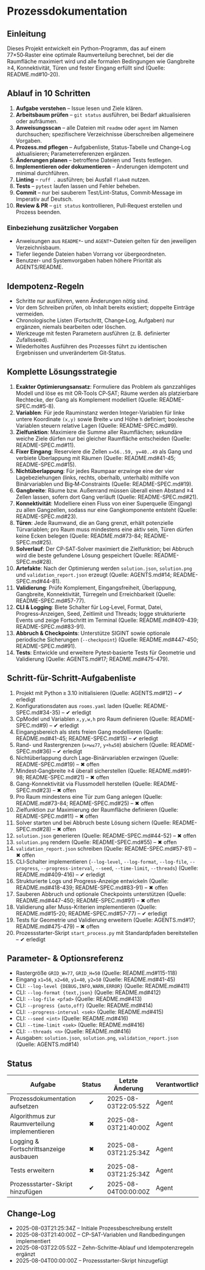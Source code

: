 # Prozessdokumentation

## Einleitung
Dieses Projekt entwickelt ein Python-Programm, das auf einem 77×50‑Raster eine optimale Raumverteilung berechnet, bei der die Raumfläche maximiert wird und alle formalen Bedingungen wie Gangbreite ≥4, Konnektivität, Türen und fester Eingang erfüllt sind (Quelle: README.md#10-20).

## Ablauf in 10 Schritten
1. **Aufgabe verstehen** – Issue lesen und Ziele klären.
2. **Arbeitsbaum prüfen** – `git status` ausführen, bei Bedarf aktualisieren oder aufräumen.
3. **Anweisungsscan** – alle Dateien mit `readme` oder `agent` im Namen durchsuchen; spezifischere Verzeichnisse überschreiben allgemeinere Vorgaben.
4. **Prozess.md pflegen** – Aufgabenliste, Status-Tabelle und Change‑Log aktualisieren; Parameterreferenzen ergänzen.
5. **Änderungen planen** – betroffene Dateien und Tests festlegen.
6. **Implementieren oder dokumentieren** – Änderungen idempotent und minimal durchführen.
7. **Linting** – `ruff .` ausführen; bei Ausfall `flake8` nutzen.
8. **Tests** – `pytest` laufen lassen und Fehler beheben.
9. **Commit** – nur bei sauberem Test/Lint-Status, Commit‑Message im Imperativ auf Deutsch.
10. **Review & PR** – `git status` kontrollieren, Pull‑Request erstellen und Prozess beenden.

### Einbeziehung zusätzlicher Vorgaben
- Anweisungen aus `README*`‑ und `AGENT*`‑Dateien gelten für den jeweiligen Verzeichnisbaum.
- Tiefer liegende Dateien haben Vorrang vor übergeordneten.
- Benutzer‑ und Systemvorgaben haben höhere Priorität als AGENTS/README.

## Idempotenz-Regeln
- Schritte nur ausführen, wenn Änderungen nötig sind.
- Vor dem Schreiben prüfen, ob Inhalt bereits existiert; doppelte Einträge vermeiden.
- Chronologische Listen (Fortschritt, Change‑Log, Aufgaben) nur ergänzen, niemals bearbeiten oder löschen.
- Werkzeuge mit festen Parametern ausführen (z. B. definierter Zufallsseed).
- Wiederholtes Ausführen des Prozesses führt zu identischen Ergebnissen und unverändertem Git‑Status.

## Komplette Lösungsstrategie
1. **Exakter Optimierungsansatz**: Formuliere das Problem als ganzzahliges Modell und löse es mit OR‑Tools CP‑SAT; Räume werden als platzierbare Rechtecke, der Gang als Komplement modelliert (Quelle: README-SPEC.md#5-8).
2. **Variablen**: Für jede Rauminstanz werden Integer-Variablen für linke untere Koordinate `(x,y)` sowie Breite `w` und Höhe `h` definiert; boolesche Variablen steuern relative Lagen (Quelle: README-SPEC.md#9).
3. **Zielfunktion**: Maximiere die Summe aller Raumflächen; sekundäre weiche Ziele dürfen nur bei gleicher Raumfläche entscheiden (Quelle: README-SPEC.md#11).
4. **Fixer Eingang**: Reserviere die Zellen `x=56..59, y=40..49` als Gang und verbiete Überlappung mit Räumen (Quelle: README.md#41-45; README-SPEC.md#15).
5. **Nichtüberlappung**: Für jedes Raum­paar erzwinge eine der vier Lagebeziehungen (links, rechts, oberhalb, unterhalb) mithilfe von Binärvariablen und Big‑M‑Constraints (Quelle: README-SPEC.md#19).
6. **Gangbreite**: Räume bzw. Außenrand müssen überall einen Abstand ≥4 Zellen lassen, sofern dort Gang verläuft (Quelle: README-SPEC.md#21).
7. **Konnektivität**: Modell­iere einen Fluss von einer Superquelle (Eingang) zu allen Gangzellen, sodass nur eine Gang­komponente entsteht (Quelle: README-SPEC.md#23).
8. **Türen**: Jede Raumwand, die an Gang grenzt, erhält potenzielle Türvariablen; pro Raum muss mindestens eine aktiv sein, Türen dürfen keine Ecken belegen (Quelle: README.md#73-84; README-SPEC.md#25).
9. **Solverlauf**: Der CP‑SAT‑Solver maximiert die Zielfunktion; bei Abbruch wird die beste gefundene Lösung gespeichert (Quelle: README-SPEC.md#28).
10. **Artefakte**: Nach der Optimierung werden `solution.json`, `solution.png` und `validation_report.json` erzeugt (Quelle: AGENTS.md#14; README-SPEC.md#44-81).
11. **Validierung**: Prüfe Komplement, Eingangsfreiheit, Überlappung, Gangbreite, Konnektivität, Türregeln und Erreichbarkeit (Quelle: README-SPEC.md#57-77).
12. **CLI & Logging**: Biete Schalter für Log‑Level, Format, Datei, Progress‑Anzeigen, Seed, Zeitlimit und Threads; logge strukturierte Events und zeige Fortschritt im Terminal (Quelle: README.md#409-439; README-SPEC.md#83-91).
13. **Abbruch & Checkpoints**: Unterstütze SIGINT sowie optionale periodische Sicherungen (`--checkpoint`) (Quelle: README.md#447-450; README-SPEC.md#91).
14. **Tests**: Entwickle und erweitere Pytest‑basierte Tests für Geometrie und Validierung (Quelle: AGENTS.md#17; README.md#475-479).

## Schritt-für-Schritt-Aufgabenliste
1. Projekt mit Python ≥ 3.10 initialisieren (Quelle: AGENTS.md#12) – ✔ erledigt
2. Konfigurationsdaten aus `rooms.yaml` laden (Quelle: README-SPEC.md#34-35) – ✔ erledigt
3. CpModel und Variablen `x,y,w,h` pro Raum definieren (Quelle: README-SPEC.md#9) – ✔ erledigt
4. Eingangsbereich als stets freien Gang modellieren (Quelle: README.md#41-45; README-SPEC.md#15) – ✔ erledigt
5. Rand- und Rastergrenzen (`x+w≤77`, `y+h≤50`) absichern (Quelle: README-SPEC.md#36) – ✔ erledigt
6. Nichtüberlappung durch Lage-Binärvariablen erzwingen (Quelle: README-SPEC.md#19) – ✖ offen
7. Mindest‑Gangbreite ≥4 überall sicherstellen (Quelle: README.md#91-98; README-SPEC.md#21) – ✖ offen
8. Gang-Konnektivität via Flussmodell herstellen (Quelle: README-SPEC.md#23) – ✖ offen
9. Pro Raum mindestens eine Tür zum Gang anlegen (Quelle: README.md#73-84; README-SPEC.md#25) – ✖ offen
10. Zielfunktion zur Maximierung der Raumfläche definieren (Quelle: README-SPEC.md#11) – ✖ offen
11. Solver starten und bei Abbruch beste Lösung sichern (Quelle: README-SPEC.md#28) – ✖ offen
12. `solution.json` generieren (Quelle: README-SPEC.md#44-52) – ✖ offen
13. `solution.png` rendern (Quelle: README-SPEC.md#55) – ✖ offen
14. `validation_report.json` schreiben (Quelle: README-SPEC.md#57-81) – ✖ offen
15. CLI‑Schalter implementieren (`--log-level`, `--log-format`, `--log-file`, `--progress`, `--progress-interval`, `--seed`, `--time-limit`, `--threads`) (Quelle: README.md#409-416) – ✔ erledigt
16. Strukturierte Logs und Progress-Anzeige entwickeln (Quelle: README.md#418-439; README-SPEC.md#83-91) – ✖ offen
17. Sauberen Abbruch und optionale Checkpoints unterstützen (Quelle: README.md#447-450; README-SPEC.md#91) – ✖ offen
18. Validierung aller Muss-Kriterien implementieren (Quelle: README.md#15-20; README-SPEC.md#57-77) – ✔ erledigt
19. Tests für Geometrie und Validierung erweitern (Quelle: AGENTS.md#17; README.md#475-479) – ✖ offen
20. Prozessstarter-Skript `start_process.py` mit Standardpfaden bereitstellen – ✔ erledigt

## Parameter- & Optionsreferenz
- Rastergröße `GRID_W=77`, `GRID_H=50` (Quelle: README.md#115-118)
- Eingang `x1=56`, `x2=60`, `y1=40`, `y2=50` (Quelle: README.md#41-45)
- CLI: `--log-level {DEBUG,INFO,WARN,ERROR}` (Quelle: README.md#411)
- CLI: `--log-format {text,json}` (Quelle: README.md#412)
- CLI: `--log-file <pfad>` (Quelle: README.md#413)
- CLI: `--progress {auto,off}` (Quelle: README.md#414)
- CLI: `--progress-interval <sek>` (Quelle: README.md#415)
- CLI: `--seed <int>` (Quelle: README.md#416)
- CLI: `--time-limit <sek>` (Quelle: README.md#416)
- CLI: `--threads <n>` (Quelle: README.md#416)
- Ausgaben: `solution.json`, `solution.png`, `validation_report.json` (Quelle: AGENTS.md#14)

## Status
| Aufgabe                                     | Status | Letzte Änderung        | Verantwortlich |
|---------------------------------------------|:------:|------------------------|----------------|
| Prozessdokumentation aufsetzen              | ✔     | 2025-08-03T22:05:52Z   | Agent          |
| Algorithmus zur Raumverteilung implementieren| ✖     | 2025-08-03T21:40:00Z   | Agent          |
| Logging & Fortschrittsanzeige ausbauen      | ✖     | 2025-08-03T21:25:34Z   | Agent          |
| Tests erweitern                             | ✖     | 2025-08-03T21:25:34Z   | Agent          |
| Prozessstarter-Skript hinzufügen            | ✔     | 2025-08-04T00:00:00Z   | Agent          |

## Change-Log
- 2025-08-03T21:25:34Z – Initiale Prozessbeschreibung erstellt
- 2025-08-03T21:40:00Z – CP-SAT-Variablen und Randbedingungen implementiert
- 2025-08-03T22:05:52Z – Zehn-Schritte-Ablauf und Idempotenzregeln ergänzt
- 2025-08-04T00:00:00Z – Prozessstarter-Skript hinzugefügt
